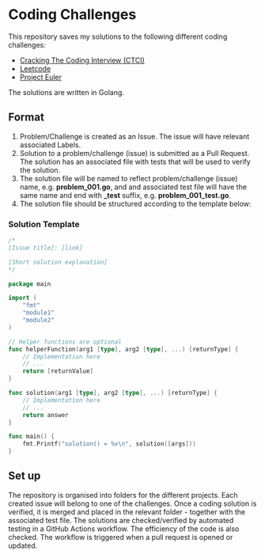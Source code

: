# Coding Challenges

This repository saves my solutions to the following different coding challenges:

- [Cracking The Coding Interview (CTCI)](https://github.com/careercup/CtCI-6th-Edition)
- [Leetcode](https://leetcode.com/)
- [Project Euler](https://projecteuler.net/archives)

The solutions are written in Golang.

## Format

1. Problem/Challenge is created as an Issue. The issue will have relevant associated Labels.
2. Solution to a problem/challenge (issue) is submitted as a Pull Request. The solution has an associated file with tests that will be used to verify the solution.
3. The solution file will be named to reflect problem/challenge (issue) name, e.g. **problem_001.go**, and and associated test file will have the same name and end with **_test** suffix, e.g. **problem_001_test.go**.
4. The solution file should be structured according to the template below:

### Solution Template

```go
/*
[Issue title]: [link]

[Short solution explanation]
*/

package main

import (
    "fmt"
    "module1"
    "module2"
)

// Helper functions are optional
func helperFunction(arg1 [type], arg2 [type], ...) [returnType] {
    // Implementation here
    // ...
    return [returnValue]
}

func solution(arg1 [type], arg2 [type], ...) [returnType] {
    // Implementation here
    // ...
    return answer
}

func main() {
    fmt.Printf("solution() = %v\n", solution([args]))
}
```

## Set up

The repository is organised into folders for the different projects. Each created issue will belong to one of the challenges. Once a coding solution is verified, it is merged and placed in the relevant folder - together with the associated test file. The solutions are checked/verified by automated testing in a GitHub Actions workflow. The efficiency of the code is also checked. The workflow is triggered when a pull request is opened or updated.
